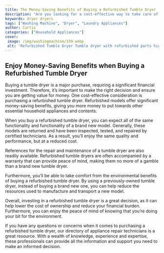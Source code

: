 ```yaml
---
title: The Money-Saving Benefits of Buying a Refurbished Tumble Dryer
description: "Are you looking for a cost-effective way to take care of your laundry Learn how buying a refurbished tumble dryer can help you save money while still getting the job done"
keywords: dryer dryers
tags: ["Washing Machine", "Dryer", "Laundry Appliances"]
author: Curtis
categories: ["Household Appliances"]
cover: 
 image: /img/washingmachine/339.webp
 alt: 'Refurbished Tumble Dryer Tumble dryer with refurbished parts highlighted to look at the money-saving benefits of purchasing one'
---
```

## Enjoy Money-Saving Benefits when Buying a Refurbished Tumble Dryer

Buying a tumble dryer is a major purchase, requiring a significant financial investment. Therefore, it’s important to make the right decision and ensure you are getting value for money. One cost-effective consideration is purchasing a refurbished tumble dryer. Refurbished models offer significant money-saving benefits, giving you more money to put towards other essential household appliances and contents.

When you buy a refurbished tumble dryer, you can expect all of the same functionality and functionality of a brand new model. Generally, these models are returned and have been inspected, tested, and repaired by certified technicians. As a result, you’ll enjoy the same quality and performance, but at a reduced cost. 

References for the repair and maintenance of a tumble dryer are also readily available. Refurbished tumble dryers are often accompanied by a warranty that can provide peace of mind, making them no more of a gamble than a brand new tumble dryer.

Furthermore, you’ll be able to take comfort from the environmental benefits of buying a refurbished tumble dryer. By using a previously-owned tumble dryer, instead of buying a brand new one, you can help reduce the resources used to manufacture and transport a new model.

Overall, investing in a refurbished tumble dryer is a great decision, as it can help lower the cost of ownership and reduce your financial burden. Furthermore, you can enjoy the peace of mind of knowing that you’re doing your bit for the environment. 

If you have any questions or concerns when it comes to purchasing a refurbished tumble dryer, our directory of appliance repair technicians is a great resource. With a wealth of knowledge, experience and expertise, these professionals can provide all the information and support you need to make an informed decision.

